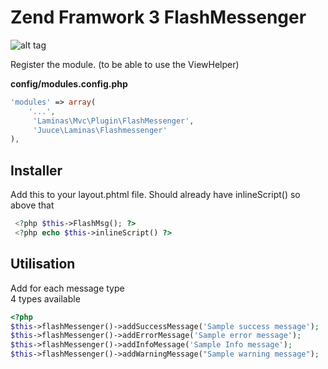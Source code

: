 # Zend Framwork 3 FlashMessenger 

![alt tag](https://raw.githubusercontent.com/juuce/laminas-flashmessenger/master/asset/screen-shot.png)

Register the module. (to be able to use the ViewHelper)

 **config/modules.config.php**

```php
'modules' => array(
    '...',
     'Laminas\Mvc\Plugin\FlashMessenger',
     'Juuce\Laminas\Flashmessenger'
),
```

## Installer

Add this to your layout.phtml file. Should already have inlineScript() so above that

```php
 <?php $this->FlashMsg(); ?>
 <?php echo $this->inlineScript() ?>
```
## **Utilisation**

Add for each message type<br/>
4 types available

```php
<?php
$this->flashMessenger()->addSuccessMessage('Sample success message');
$this->flashMessenger()->addErrorMessage('Sample error message');
$this->flashMessenger()->addInfoMessage('Sample Info message');
$this->flashMessenger()->addWarningMessage("Sample warning message");
```